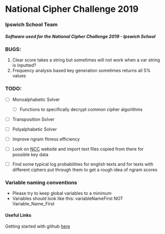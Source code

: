 # National Cipher Challenge 2019
### Ipswich School Team
##### Software used for the National Cipher Challenge 2019 - Ipswich School

### BUGS:
1. Clear score takes a string but sometimes will not work when a var string is inputted? 
2. Frequency analysis based key generation sometimes returns all 5% values

### TODO:
- [ ] Monoalphabetic Solver
    - [ ] Functions to specifically decrypt common cipher algorithms
- [ ] Transposition Solver
- [ ] Polyalphabetic Solver
- [ ] Improve ngram fitness efficiency
- [ ] Look on [NCC](https://www.cipherchallenge.org/) website and import text files copied from there for possible key data
- [ ] Find some typical log probabilities for english texts and for texts with different ciphers put through them to get a rough idea of ngram scores


### Variable naming conventions
- Please try to keep global variables to a minimum
- Variables should look like this: variableNameFirst NOT Variable_Name_First

#### Useful Links
Getting started with github [here](https://guides.github.com/activities/hello-world/)